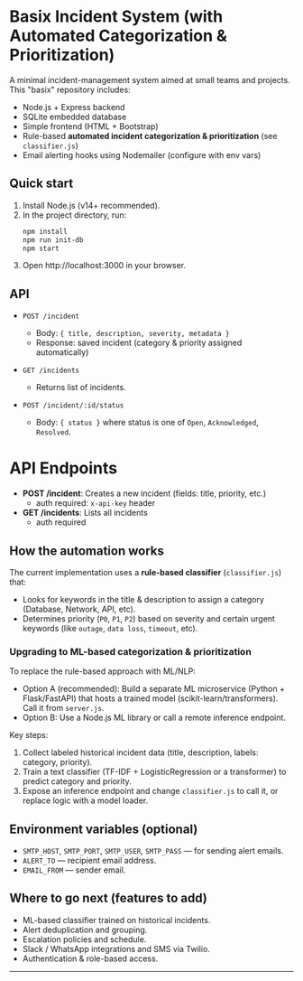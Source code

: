 # Basix Incident System (with Automated Categorization & Prioritization)

A minimal incident-management system aimed at small teams and projects. This "basix" repository includes:

- Node.js + Express backend
- SQLite embedded database
- Simple frontend (HTML + Bootstrap)
- Rule-based **automated incident categorization & prioritization** (see `classifier.js`)
- Email alerting hooks using Nodemailer (configure with env vars)

## Quick start

1. Install Node.js (v14+ recommended).
2. In the project directory, run:
   ```bash
   npm install
   npm run init-db
   npm start
   ```
3. Open http://localhost:3000 in your browser.

## API

- `POST /incident`
  - Body: `{ title, description, severity, metadata }`
  - Response: saved incident (category & priority assigned automatically)

- `GET /incidents`
  - Returns list of incidents.

- `POST /incident/:id/status`
  - Body: `{ status }` where status is one of `Open`, `Acknowledged`, `Resolved`.

# API Endpoints
- **POST /incident**: Creates a new incident (fields: title, priority, etc.)
  - auth required: `x-api-key` header
- **GET /incidents**: Lists all incidents
  - auth required

## How the automation works

The current implementation uses a **rule-based classifier** (`classifier.js`) that:
- Looks for keywords in the title & description to assign a category (Database, Network, API, etc).
- Determines priority (`P0`, `P1`, `P2`) based on severity and certain urgent keywords (like `outage`, `data loss`, `timeout`, etc).

### Upgrading to ML-based categorization & prioritization
To replace the rule-based approach with ML/NLP:
- Option A (recommended): Build a separate ML microservice (Python + Flask/FastAPI) that hosts a trained model (scikit-learn/transformers). Call it from `server.js`.
- Option B: Use a Node.js ML library or call a remote inference endpoint.

Key steps:
1. Collect labeled historical incident data (title, description, labels: category, priority).
2. Train a text classifier (TF-IDF + LogisticRegression or a transformer) to predict category and priority.
3. Expose an inference endpoint and change `classifier.js` to call it, or replace logic with a model loader.

## Environment variables (optional)
- `SMTP_HOST`, `SMTP_PORT`, `SMTP_USER`, `SMTP_PASS` — for sending alert emails.
- `ALERT_TO` — recipient email address.
- `EMAIL_FROM` — sender email.

## Where to go next (features to add)
- ML-based classifier trained on historical incidents.
- Alert deduplication and grouping.
- Escalation policies and schedule.
- Slack / WhatsApp integrations and SMS via Twilio.
- Authentication & role-based access.

---

